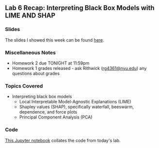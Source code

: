 ## Lab 6 Recap: Interpreting Black Box Models with LIME AND SHAP

### Slides

The slides I showed this week can be found [here](https://ctsilva.github.io/2024-VisML-CDS/Labs/VisML-Lab-Week6-slides). 

### Miscellaneous Notes 

* Homework 2 due TONIGHT at 11:59pm
* Homework 1 grades released - ask Rithwick ([rg4361@nyu.edu](rg4361@nyu.edu)) any questions about grades 

### Topics Covered

* Interpreting black box models
  * Local Interpretable Model-Agnostic Explanations (LIME)
  * Shapley values (SHAP), specifically waterfall, beeswarm, dependence, and force plots
  * Principal Component Analysis (PCA)

### Code

[This Jupyter notebook](https://colab.research.google.com/drive/1naKHMtKmXsy-BAtmCWTUZpWrD39T1HuY?usp=sharing ) collates the code from today's lab. 